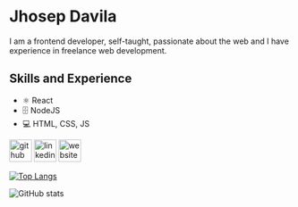 # Jhosep Davila
I am a frontend developer, self-taught, passionate about the web and I have experience in freelance web development.

## Skills and Experience
* ⚛ React
* :file_cabinet: NodeJS
* 💻 HTML, CSS, JS

[<img src='https://cdn.jsdelivr.net/npm/simple-icons@3.0.1/icons/github.svg' alt='github' height='40'>](https://github.com/https://github.com/jhosep98)  [<img src='https://cdn.jsdelivr.net/npm/simple-icons@3.0.1/icons/linkedin.svg' alt='linkedin' height='40'>](https://www.linkedin.com/in/https://www.linkedin.com/in/jhosep-davila//)  [<img src='https://cdn.jsdelivr.net/npm/simple-icons@3.0.1/icons/icloud.svg' alt='website' height='40'>](https://jhosep98.github.io/jdb-portfolio/)  

[![Top Langs](https://github-readme-stats.vercel.app/api/top-langs/?username=jhosep98)](https://github.com/anuraghazra/github-readme-stats)

![GitHub stats](https://github-readme-stats.vercel.app/api?username=jhosep98&show_icons=true)  



